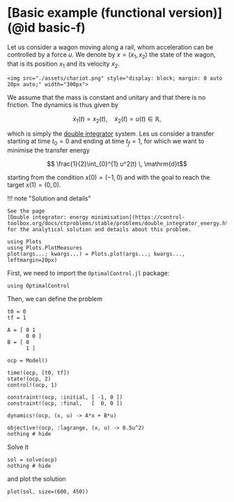 # [Basic example (functional version)](@id basic-f)

Let us consider a wagon moving along a rail, whom acceleration can be controlled by a force $u$.
We denote by $x = (x_1, x_2)$ the state of the wagon, that is its position $x_1$ and its velocity $x_2$.

```@raw html
<img src="./assets/chariot.png" style="display: block; margin: 0 auto 20px auto;" width="300px">
```

We assume that the mass is constant and unitary and that there is no friction. The dynamics is thus given by

```math
    \dot x_1(t) = x_2(t), \quad \dot x_2(t) = u(t) \in \mathbb{R},
```

which is simply the [double integrator](https://en.wikipedia.org/w/index.php?title=Double_integrator&oldid=1071399674) system.
Les us consider a transfer starting at time $t_0 = 0$ and ending at time $t_f = 1$, for which we want to minimise the transfer energy

```math
    \frac{1}{2}\int_{0}^{1} u^2(t) \, \mathrm{d}t
```

starting from the condition $x(0) = (-1, 0)$ and with the goal to reach the target $x(1) = (0, 0)$.

!!! note "Solution and details"

    See the page 
    [Double integrator: energy minimisation](https://control-toolbox.org/docs/ctproblems/stable/problems/double_integrator_energy.html#DIE) 
    for the analytical solution and details about this problem.

```@setup main
using Plots
using Plots.PlotMeasures
plot(args...; kwargs...) = Plots.plot(args...; kwargs..., leftmargin=20px)
```

First, we need to import the `OptimalControl.jl` package:

```@example main
using OptimalControl
```

Then, we can define the problem

```@example main
t0 = 0
tf = 1

A = [ 0 1
      0 0 ]
B = [ 0
      1 ]

ocp = Model()

time!(ocp, [t0, tf])
state!(ocp, 2)
control!(ocp, 1)

constraint!(ocp, :initial, [ -1, 0 ])
constraint!(ocp, :final,   [  0, 0 ])

dynamics!(ocp, (x, u) -> A*x + B*u)

objective!(ocp, :lagrange, (x, u) -> 0.5u^2)
nothing # hide
```

Solve it

```@example main
sol = solve(ocp)
nothing # hide
```

and plot the solution

```@example main
plot(sol, size=(600, 450))
```
